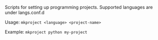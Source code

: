 Scripts for setting up programming projects. Supported languages are under langs.conf.d

Usage: `mkproject <language> <project-name>`

Example: `mkproject python my-project`
